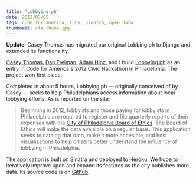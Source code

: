 ```yaml
---
title: "Lobbying.ph"
date: 2012/03/05
tags: code for america, ruby, sinatra, open data
thumbnail: cfa_thumb.jpg
---
```


<b>Update</b>: Casey Thomas has migrated our original Lobbing.ph to Django and extended its functionality.

[Casey Thomas](http://twitter.com/caseypt), [Dan Freiman](http://twitter.com/dannyjf), [Adam Hinz](http://twitter.com/ahinz), and I build [Lobbying.ph](http://lobbying.ph) as an entry in Code for America's 2012 Civic Hackathon in Philadelphia. The project won first place.

Completed in about 5 hours, Lobbying.ph &mdash; originally conceived of by Casey &mdash; seeks to help Philadelphians access information about local lobbying efforts. As is reported on the site:

> Beginning in 2012, lobbyists and those paying for lobbyists in Philadelphia are required to register and file quarterly reports of their expenses with the <a href="http://www.phila.gov/ethicsboard/lobbying.html">City of Philadelphia Board of Ethics</a>. The Board of Ethics will make the data avaialble on a regular basis. This application seeks to catalog that data, make it more accesible, and host visualizations to help citizens better understand the influence of lobbying in Philadelphia.

The application is built on Sinatra and deployed to Heroku. We hope to iteratively improve upon and expand its features as the city publishes more data. Its source code is on <a href="https://github.com/caseypt/lobbying.ph">Github</a>.
